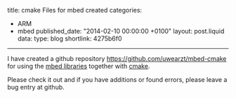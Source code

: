 title: cmake Files for mbed created
categories:
  - ARM
  - mbed
published_date: "2014-02-10 00:00:00 +0100"
layout: post.liquid
data:
  type: blog
  shortlink: 4275b6f0
---
I have created a github repository <https://github.com/uwearzt/mbed-cmake> for using the [mbed libraries](http://www.mbed.org) together with [cmake](http://www.cmake.org).

Please check it out and if you have additions or found errors, please leave a bug entry at github.

